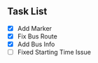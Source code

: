 ## Task List

- [x] Add Marker
- [x] Fix Bus Route
- [x] Add Bus Info
- [ ] Fixed Starting Time Issue